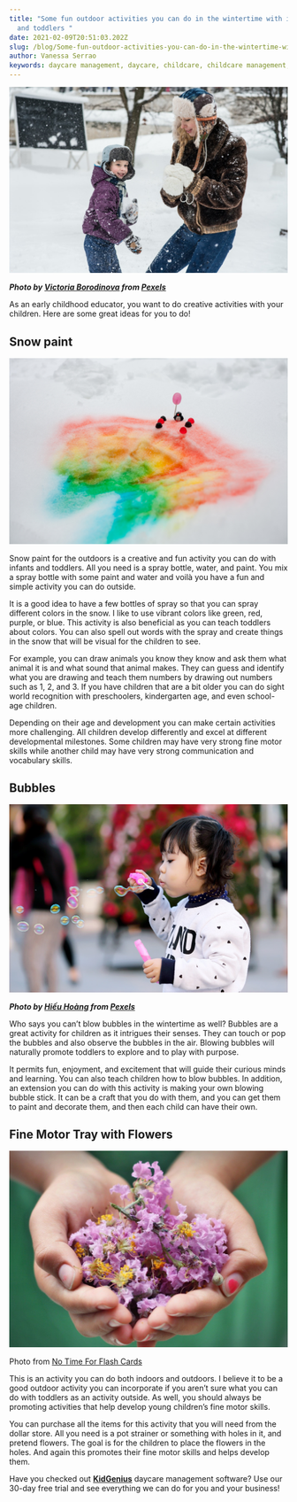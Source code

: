 ```yaml
---
title: "Some fun outdoor activities you can do in the wintertime with infants
  and toddlers "
date: 2021-02-09T20:51:03.202Z
slug: /blog/Some-fun-outdoor-activities-you-can-do-in-the-wintertime-with-infants-and-toddlers
author: Vanessa Serrao
keywords: daycare management, daycare, childcare, childcare management, daycare software
---
```

![childcare software](childcare-software.jpg "childcare software")

***Photo by [Victoria Borodinova](https://www.pexels.com/@victoria-borodinova-392079?utm_content=attributionCopyText&utm_medium=referral&utm_source=pexels) from [Pexels](https://www.pexels.com/photo/woman-and-child-playing-in-snow-1620651/?utm_content=attributionCopyText&utm_medium=referral&utm_source=pexels)***

As an early childhood educator, you want to do creative activities with your children. Here are some great ideas for you to do!

## **Snow paint**

![children activities](children-activities.jpg "children activities")

Snow paint for the outdoors is a creative and fun activity you can do with infants and toddlers. All you need is a spray bottle, water, and paint. You mix a spray bottle with some paint and water and voilà you have a fun and simple activity you can do outside.

It is a good idea to have a few bottles of spray so that you can spray different colors in the snow. I like to use vibrant colors like green, red, purple, or blue. This activity is also beneficial as you can teach toddlers about colors. You can also spell out words with the spray and create things in the snow that will be visual for the children to see.

For example, you can draw animals you know they know and ask them what animal it is and what sound that animal makes. They can guess and identify what you are drawing and teach them numbers by drawing out numbers such as 1, 2, and 3. If you have children that are a bit older you can do sight world recognition with preschoolers, kindergarten age, and even school-age children.

Depending on their age and development you can make certain activities more challenging. All children develop differently and excel at different developmental milestones. Some children may have very strong fine motor skills while another child may have very strong communication and vocabulary skills.

## Bubbles

![daycare](daycare.jpg "daycare")

***Photo by [Hiếu Hoàng](https://www.pexels.com/@hieu?utm_content=attributionCopyText&utm_medium=referral&utm_source=pexels) from [Pexels](https://www.pexels.com/photo/toddler-girl-wearing-white-and-black-sweater-holding-plastic-bottle-of-bubbles-at-daytime-712141/?utm_content=attributionCopyText&utm_medium=referral&utm_source=pexels)***

Who says you can’t blow bubbles in the wintertime as well? Bubbles are a great activity for children as it intrigues their senses. They can touch or pop the bubbles and also observe the bubbles in the air. Blowing bubbles will naturally promote toddlers to explore and to play with purpose.

It permits fun, enjoyment, and excitement that will guide their curious minds and learning. You can also teach children how to blow bubbles. In addition, an extension you can do with this activity is making your own blowing bubble stick. It can be a craft that you do with them, and you can get them to paint and decorate them, and then each child can have their own.

## Fine Motor Tray with Flowers

![daycare management software](daycare-management-software.jpg "daycare management software")

Photo from [No Time For Flash Cards](https://www.notimeforflashcards.com/2015/03/spring-fine-motor-tray-activity.html)

This is an activity you can do both indoors and outdoors. I believe it to be a good outdoor activity you can incorporate if you aren’t sure what you can do with toddlers as an activity outside. As well, you should always be promoting activities that help develop young children’s fine motor skills.

You can purchase all the items for this activity that you will need from the dollar store. All you need is a pot strainer or something with holes in it, and pretend flowers. The goal is for the children to place the flowers in the holes. And again this promotes their fine motor skills and helps develop them.

Have you checked out **[KidGenius](https://trykidgenius.com/)** daycare management software? Use our 30-day free trial and see everything we can do for you and your business!